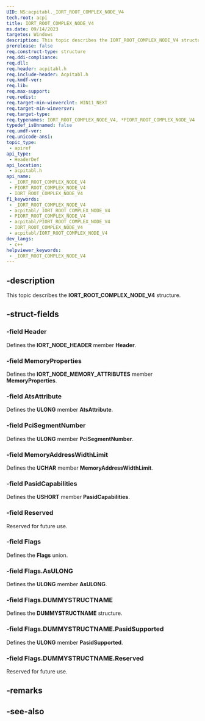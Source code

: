 ```yaml
---
UID: NS:acpitabl._IORT_ROOT_COMPLEX_NODE_V4
tech.root: acpi
title: IORT_ROOT_COMPLEX_NODE_V4
ms.date: 09/14/2023
targetos: Windows
description: This topic describes the IORT_ROOT_COMPLEX_NODE_V4 structure.
prerelease: false
req.construct-type: structure
req.ddi-compliance: 
req.dll: 
req.header: acpitabl.h
req.include-header: Acpitabl.h
req.kmdf-ver: 
req.lib: 
req.max-support: 
req.redist: 
req.target-min-winverclnt: WIN11_NEXT
req.target-min-winversvr: 
req.target-type: 
req.typenames: IORT_ROOT_COMPLEX_NODE_V4, *PIORT_ROOT_COMPLEX_NODE_V4
typedef_isUnnamed: false
req.umdf-ver: 
req.unicode-ansi: 
topic_type:
 - apiref
api_type:
 - HeaderDef
api_location:
 - acpitabl.h
api_name:
 - _IORT_ROOT_COMPLEX_NODE_V4
 - PIORT_ROOT_COMPLEX_NODE_V4
 - IORT_ROOT_COMPLEX_NODE_V4
f1_keywords:
 - _IORT_ROOT_COMPLEX_NODE_V4
 - acpitabl/_IORT_ROOT_COMPLEX_NODE_V4
 - PIORT_ROOT_COMPLEX_NODE_V4
 - acpitabl/PIORT_ROOT_COMPLEX_NODE_V4
 - IORT_ROOT_COMPLEX_NODE_V4
 - acpitabl/IORT_ROOT_COMPLEX_NODE_V4
dev_langs:
 - c++
helpviewer_keywords:
 - _IORT_ROOT_COMPLEX_NODE_V4
---
```


## -description

This topic describes the **IORT_ROOT_COMPLEX_NODE_V4** structure.

## -struct-fields

### -field Header

Defines the **IORT_NODE_HEADER** member **Header**.

### -field MemoryProperties

Defines the **IORT_NODE_MEMORY_ATTRIBUTES** member **MemoryProperties**.

### -field AtsAttribute

Defines the **ULONG** member **AtsAttribute**.

### -field PciSegmentNumber

Defines the **ULONG** member **PciSegmentNumber**.

### -field MemoryAddressWidthLimit

Defines the **UCHAR** member **MemoryAddressWidthLimit**.

### -field PasidCapabilities

Defines the **USHORT** member **PasidCapabilities**.

### -field Reserved

Reserved for future use.

### -field Flags

Defines the **Flags** union.

### -field Flags.AsULONG

Defines the **ULONG** member **AsULONG**.

### -field Flags.DUMMYSTRUCTNAME

Defines the **DUMMYSTRUCTNAME** structure.

### -field Flags.DUMMYSTRUCTNAME.PasidSupported

Defines the **ULONG** member **PasidSupported**.

### -field Flags.DUMMYSTRUCTNAME.Reserved

Reserved for future use.

## -remarks

## -see-also
